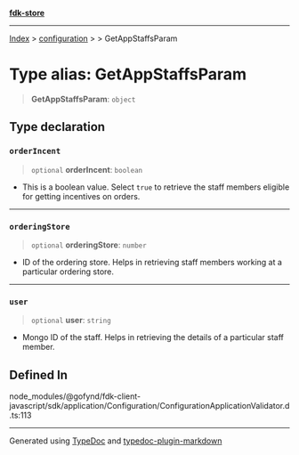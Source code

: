 [**fdk-store**](../../../README.md)
***

[Index](../../../API.md) > [configuration](../../README.md) > [<internal>](../README.md) > GetAppStaffsParam

# Type alias: GetAppStaffsParam

> **GetAppStaffsParam**: `object`

## Type declaration

### `orderIncent`

> `optional` **orderIncent**: `boolean`

- This is a boolean value. Select `true` to
retrieve the staff members eligible for getting incentives on orders.

***

### `orderingStore`

> `optional` **orderingStore**: `number`

- ID of the ordering store. Helps in
retrieving staff members working at a particular ordering store.

***

### `user`

> `optional` **user**: `string`

- Mongo ID of the staff. Helps in retrieving the
details of a particular staff member.

## Defined In

node\_modules/@gofynd/fdk-client-javascript/sdk/application/Configuration/ConfigurationApplicationValidator.d.ts:113

***
Generated using [TypeDoc](https://typedoc.org/) and [typedoc-plugin-markdown](https://www.npmjs.com/package/typedoc-plugin-markdown)
